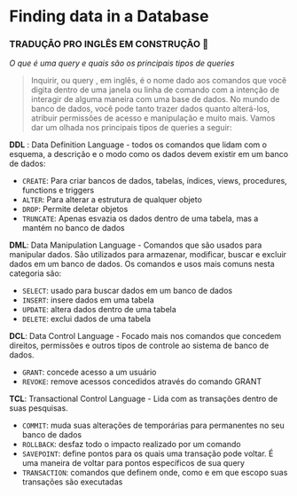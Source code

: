# Finding data in a Database

### TRADUÇÃO PRO INGLÊS EM CONSTRUÇÃO :construction:

*O que é uma query e quais são os principais tipos de queries*

>Inquirir, ou query , em inglês, é o nome dado aos comandos que você digita dentro de uma janela ou linha de comando com a intenção de interagir de alguma maneira com uma base de dados. No mundo de banco de dados, você pode tanto trazer dados quanto alterá-los, atribuir permissões de acesso e manipulação e muito mais. Vamos dar um olhada nos principais tipos de queries a seguir:

**DDL** : Data Definition Language - todos os comandos que lidam com o esquema, a descrição e o modo como os dados devem existir em um banco de dados:
- `CREATE`: Para criar bancos de dados, tabelas, índices, views, procedures, functions e triggers
- `ALTER`: Para alterar a estrutura de qualquer objeto
- `DROP`: Permite deletar objetos
- `TRUNCATE`: Apenas esvazia os dados dentro de uma tabela, mas a mantém no banco de dados

**DML**: Data Manipulation Language - Comandos que são usados para manipular dados. São utilizados para armazenar, modificar, buscar e excluir dados em um banco de dados. Os comandos e usos mais comuns nesta categoria são:
- `SELECT`: usado para buscar dados em um banco de dados
- `INSERT`: insere dados em uma tabela
- `UPDATE`: altera dados dentro de uma tabela
- `DELETE`: exclui dados de uma tabela

**DCL**: Data Control Language - Focado mais nos comandos que concedem direitos, permissões e outros tipos de controle ao sistema de banco de dados.
- `GRANT`: concede acesso a um usuário
- `REVOKE`: remove acessos concedidos através do comando GRANT

**TCL**: Transactional Control Language - Lida com as transações dentro de suas pesquisas.
- `COMMIT`: muda suas alterações de temporárias para permanentes no seu banco de dados
- `ROLLBACK`: desfaz todo o impacto realizado por um comando
- `SAVEPOINT`: define pontos para os quais uma transação pode voltar. É uma maneira de voltar para pontos específicos de sua query
- `TRANSACTION`: comandos que definem onde, como e em que escopo suas transações são executadas

<!--
> He who controls information, controls the world - Stephen Franklin

When we work with backend and database, in general, the flow works like this: 
- The frontend makes the request for the backend, 
- The backend makes the connection and queries the database. 
- Then the db returns some information to the backend, 
- Then the API (Application Programming Interface) enters, 

*The API is responsible for processing this information, receiving requests, sending responses and, in turn, feeding the frontend.*

<br>

### How is this information (tables) stored?

All searches performed within a database are done in tables. Tables have rows and columns. Lines represent an example, or instance, of what you want to represent, whereas columns describe some aspect of the represented entity.

<img src="http://4.bp.blogspot.com/-5MzMOvds7ks/Vk1LfGkD7OI/AAAAAAAABCI/Hcl6kHgxRNQ/s1600/Difference-between-Column-based-and-Row-based-Tables.png">

<br>

### SQL Database

One of the great advantages of storing your data in a database is that it is possible to create rules and constraints (constraints), which dictate exactly how the data can or cannot be inserted into your tables.

*To manually verify that the MySQL service is running correctly on your computer, enter the following code on the command line (Linux):*

```Linux
sudo systemctl status mysql

```

<br>

*If the service is stopped, you can use the following command to start it:*

```
systemctl start mysql
```

<br>

*To stop the **MySQL** service, you can use the stop command:*

```
systemctl stop mysql
```

<br>

### Configuring the MYSQL server startup and password

By default, after installation, your server will be configured to start with the system. If you do not want this to happen, to save RAM, you can disable automatic start using the command:

```
sudo systemctl disable mysql
```

A primeira vez que for utilizar após iniciar o computador, será necessário iniciar o servidor com o comando:

```
sudo systemctl start mysql
```

If you want to enable it to start again at the computer, just use the command:

```
sudo systemctl enable mysql
```
<br>

### Set a password for accessing the database

Both for **security and for use in the workbench** (soon), you will need to enter the password you define. Note that we are talking about your **mysql server password** here, not your superuser password (root). To do this, you will run the following command:

```
mysql -u root -p
```

Since there is no password set yet, no password must be entered. Keep hitting 'Enter'.
Here, you are browsing the **MySQL monitor** which is the **standard mysql interface on the terminal**. And from here, you already have mysql installed on your computer and can execute the course commands on that interface.

<img src="https://course.betrybe.com//back-end/sql/images/mysqlinstallation9.png">

<br>

Run the command, paying attention to the `'your_password'` part, which must be changed to the password you define (it can also be empty `''`, assuming a testing and development environment):

```
 ALTER USER 'root'@'localhost' IDENTIFIED WITH mysql_native_password BY 'your_password'; flush privileges;
 -- EX: ALTER USER 'root'@'localhost' IDENTIFIED WITH mysql_native_password BY '1234'; flush privileges;
```

### Uninstalling MySQL Server

First remove all installed packages:

```
sudo apt-get remove mysql-server mysql-client mysql-common
```

Now remove the dependency files that are no longer needed and then remove the old versions of the package files.

```
sudo apt-get autoremove
```

```
sudo apt-get autoclean
```

Next, remove the mysql files that may have been left behind.

```
sudo rm -rf /var/lib/mysql
```

```
sudo rm -rf /etc/mysql
```

If the uninstallation is completed successfully, the `mysql --version` command should not return your mysql version.

<br>

### MySQL on the command line

After following the previous steps, you can now access your server from the command line. To see which databases are available, you must use the command:

```
mysql -u root -p
```
<br>

You can see all the databases that are currently installed by typing the following command (don't forget the semicolon):

```
SHOW DATABASES;
```

<br>

### Most common commands

By convention, we use the SQL keywords in capital letters to differentiate from the indications of tables and columns.

1. The `USE` command is used to define the **database reference used in queries**:

```
USE name_of_database_you_want_to_connect;
-- EX: USE information_schema;
```

- Another way to refer to the bank, without having to run `SE` is in the format `database_blablabla.table`:

```
SELECT * FROM database_blablabla.table;
-- EX: SELECT * FROM information_schema.statistics;
```

<br>

2. To return all tables initialized on your server:

```sql
SHOW TABLES;
```

<br>

3. View structure of a table:

```
DESCRIBE name_of_table;
-- EX: DESCRIBE statistics;
```

<br>

4. Create a database:

```
CREATE DATABASE my_database;
```

<br>

### Installing a graphical interface (MySQL Workbench)

<img src="https://course.betrybe.com//back-end/sql/images/mysqlinstallation8.gif">

<br>

### Application launch

Okay, now open **MySQL Workbench** through your application menu. After opening it, you will be at the home screen, in which you must select the server you want to enter.

In general, the workbench identifies your installed server, returning a "Local instance" for it, in our case here, because we only have one server installed, it returns a "Local instance" on standard port 3306.

Clicking on the instance will ask for a password. You must enter your server password, previously defined, check the option *Save password in keychain* so you don't have to repeat your password again every time you connect.

<img src="https://course.betrybe.com//back-end/sql/images/mysqlinstallation16.gif">

<br>

### What is an entity?
When talking about entities in a database, we are usually talking about a table that represents some real-world concept that you want to describe (person, events, events) and their properties (height, time of the event, name of the event). The **person** entity, for example, can have the properties of height, weight and age. A **party** entity can have the event time, target audience and party date properties. Finally, a **selling** entity may own the properties sale value, day of sale, product sold, etc.

In some of these cases, the entities are individual and do not relate to each other, but sometimes they are linked with each other through relationships.

### How is the data linked?
There are four types of relationships in a database.

#### One to One
A **row in Table A** should only have one corresponding **row in Table B** or vice versa.

*This type of relationship is normally used when you want to split information from a larger table into smaller tables for performance reasons, in order to avoid tables with dozens of columns, or for various other business-specific issues.*

#### One to Many or Many to One
This is one of the most common types of relationships. In such scenarios, a **row in table A** can have several corresponding **rows in table B**, but a **row in table B** can only have one corresponding **row in table A**.


#### Many to Many
The many-to-many relationship type happens when a **row in table A** can have many corresponding **rows in table B** and vice versa.

The many-to-many relationship can also be seen as two one-to-many relationships linked by an intermediate table.

We can call this intermediate table a join table. It is used to store information about how the tables relate to each other.


<br>

### Restoring the sakila practice database
After installing the **MySQL Workbench**, download the backup file [here](https://course.betrybe.com//back-end/sakila.sql).

1. Now open the file on MySQL Workbench.


<img src="https://course.betrybe.com//back-end/sql/images/workbench1.png">

2. Run the SQL script by clicking the following button:

<img src="https://course.betrybe.com//back-end/sql/images/workbench3.png">

3. Click the following button to verify that the bank has been restored correctly:

<img src="https://course.betrybe.com//back-end/sql/images/workbench4.png">

4. If you see the following structure, then everything went correctly:

<img src="https://course.betrybe.com//back-end/sql/images/workbench5.png">

<br>

# Exercises

Now we are going to open the Workbench and do a practical analysis of the sakila database, which must already be installed, in case you have installed MySql Workbench by default. If the sakila database is not available, go back to the section Restoring the sakila practice database and follow the instructions listed. With this bench available in your Workbench installation, your mission now is to try to complete the following exercises!

**Exercise 1**: Find out how to do a search on any table without using a line of code using **MySql Workbench**.

**Exercise 2**: Discover how you can create a table without using **SQL** code using **MySql Workbench**.

**Exercise 3**: Once this is done, create a table with the following restrictions:
Table name: `Movie`

Columns:
- **FilmeId** - primary key, type int, increments by 1 each time a value is automatically inserted;
- **Description** - does not allow nulls, text type (varchar (100);
- **AnoLancamento** - does not allow nulls, type int;
- **Note** - allows nulls, type int;

**Exercise 4**: Analyze the `city` table and find the table that the `country_id` column refers to.

**Exercise 5**: After solving the previous exercise, answer: what kind of relationship does the `city` table have with the `country` table?

**Exercise 6**: What kind of relationship does the `country` table have with the city table?

**Exercise 7**: Open table by table from the `sakila` database and find at least 3 examples of a 1:N or N: 1 relationship.
